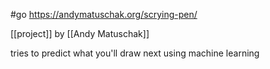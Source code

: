 #go https://andymatuschak.org/scrying-pen/

[[project]] by [[Andy Matuschak]]

tries to predict what you'll draw next using machine learning





